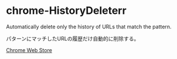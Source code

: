 # chrome-HistoryDeleterr

Automatically delete only the history of URLs that match the pattern.

パターンにマッチしたURLの履歴だけ自動的に削除する。

[Chrome Web Store](https://chrome.google.com/webstore/detail/history-deleter/fgjeoaconnppeohhingkldhcajongeib)

